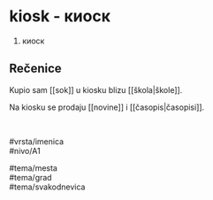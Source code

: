 # kiosk - киоск

1. киоск  

## Rečenice

Kupio sam [[sok]] u kiosku blizu [[škola|škole]].  

Na kiosku se prodaju [[novine]] i [[časopis|časopisi]].  

<br>

#vrsta/imenica  
#nivo/A1  

#tema/mesta  
#tema/grad  
#tema/svakodnevica  
